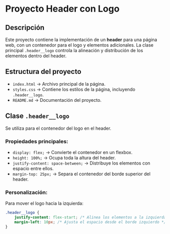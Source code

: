 # Proyecto Header con Logo

## Descripción
Este proyecto contiene la implementación de un **header** para una página web, con un contenedor para el logo y elementos adicionales. La clase principal `.header__logo` controla la alineación y distribución de los elementos dentro del header.

## Estructura del proyecto
- `index.html` → Archivo principal de la página.
- `styles.css` → Contiene los estilos de la página, incluyendo `.header__logo`.
- `README.md` → Documentación del proyecto.

## Clase `.header__logo`
Se utiliza para el contenedor del logo en el header.

### Propiedades principales:
- `display: flex;` → Convierte el contenedor en un flexbox.
- `height: 100%;` → Ocupa toda la altura del header.
- `justify-content: space-between;` → Distribuye los elementos con espacio entre ellos.
- `margin-top: 25px;` → Separa el contenedor del borde superior del header.

### Personalización:
Para mover el logo hacia la izquierda:
```css
.header__logo {
    justify-content: flex-start; /* Alinea los elementos a la izquierda */
    margin-left: 10px; /* Ajusta el espacio desde el borde izquierdo */
}
